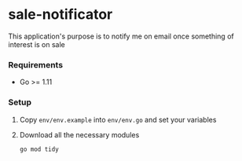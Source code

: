 # sale-notificator
This application's purpose is to notify me on email once something of interest is on sale


### Requirements
- Go >= 1.11


### Setup
1. Copy `env/env.example` into `env/env.go` and set your variables
2. Download all the necessary modules

    ```go mod tidy```
